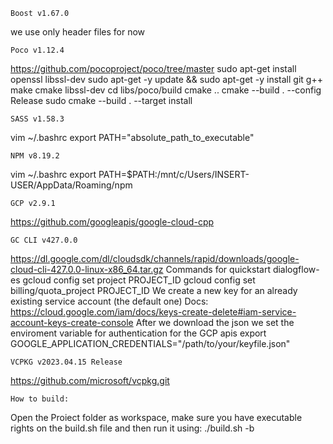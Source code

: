     Boost v1.67.0
we use only header files for now
    
    Poco v1.12.4
https://github.com/pocoproject/poco/tree/master
sudo apt-get install openssl libssl-dev
sudo apt-get -y update && sudo apt-get -y install git g++ make cmake libssl-dev
cd libs/poco/build
cmake ..
cmake --build . --config Release
sudo cmake --build . --target install

    SASS v1.58.3
vim ~/.bashrc
export PATH="absolute_path_to_executable"

    NPM v8.19.2
vim ~/.bashrc
export PATH=$PATH:/mnt/c/Users/INSERT-USER/AppData/Roaming/npm

    GCP v2.9.1
https://github.com/googleapis/google-cloud-cpp

    GC CLI v427.0.0
https://dl.google.com/dl/cloudsdk/channels/rapid/downloads/google-cloud-cli-427.0.0-linux-x86_64.tar.gz
    Commands for quickstart dialogflow-es
gcloud config set project PROJECT_ID
gcloud config set billing/quota_project PROJECT_ID
    We create a new key for an already existing service account (the default one)
Docs: https://cloud.google.com/iam/docs/keys-create-delete#iam-service-account-keys-create-console
    After we download the json we set the enviroment variable for authentication for the GCP apis
export GOOGLE_APPLICATION_CREDENTIALS="/path/to/your/keyfile.json"

    VCPKG v2023.04.15 Release
https://github.com/microsoft/vcpkg.git

    How to build:
Open the Proiect folder as workspace, make sure you have executable 
rights on the build.sh file and then run it using: ./build.sh -b